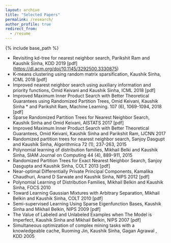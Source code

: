 ```yaml
---
layout: archive
title: "Selected Papers"
permalink: /research/
author_profile: true
redirect_from:
  - /resume
---
```


{% include base_path %}


* Revisiting kd-tree for nearest neighbor search, Parikshit Ram and Kaushik Sinha, KDD 2019 [pdf] (https://dl.acm.org/doi/10.1145/3292500.3330875)
* K-means clustering using random matrix sparsification, Kaushik Sinha, ICML 2018 [pdf]
* Improved nearest neighbor search using auxiliary information and priority functions, Omid Keivani and Kaushik Sinha, ICML 2018 [pdf]
* Improved Maximum Inner Product Search with Better Theoretical Guarantees using Randomized Partition Trees, Omid Keivani, Kaushik Sinha * and Parikshit Ram, Machine Learning. 107 (6), 1069-1094, 2018 [pdf] 
* Sparse Randomized Partition Trees for Nearest Neighbor Search, Kaushik Sinha and Omid Keivani, AISTATS 2017 [pdf] 
* Improved Maximum Inner Product Search with Better Theoretical Guarantees, Omid Keivani, Kaushik Sinha and Parikshit Ram, IJCNN 2017
* Randomized partition trees for nearest neighbor search, Sanjoy Dasgupt and Kaushik Sinha, Algorithmica 72 (1), 237-263, 2015
* Polynomial learning of distribution families, Mikhail Belki and Kaushik Sinha, SIAM Journal on Computing 44 (4), 889-911, 2015
* Randomized Partition Trees for Exact Nearest Neighbor Search, Sanjoy Dasgupta and Kaushik Sinha, COLT 2013 [pdf] 
* Near-optimal Differentially Private Principal Components, Kamalika Chaudhuri, Anand D Sarwate and Kaushik Sinha, NIPS 2012  [pdf]
* Polynomial Learning of Distribution Families, Mikhail Belkin and Kaushik Sinha, FOCS 2010
* Toward Learning Gaussian Mixtures with Arbitrary Separation, Mikhail Belkin and Kaushik Sinha, COLT 2010 [pdf]
* Semi-supervised Learning Using Sparse Eigenfunction Bases, Kaushik Sinha and Mikhail Belkin, NIPS 2009 [pdf]
* The Value of Labeled and Unlabeled Examples when The Model is Imperfect, Kaushik Sinha and Mikhail Belkin, NIPS 2007 [pdf]
* Simultaneous optimization of complex mining tasks with a knowledgeable cache, Ruoming Jin, Kaushik Sinha, Gagan Agrawal , KDD 2005
